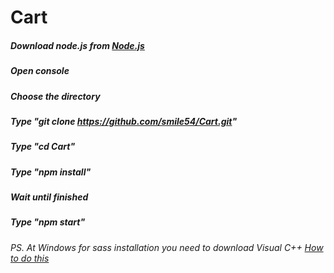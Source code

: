 # Cart
##### Download node.js from [Node.js](https://nodejs.org/dist/v8.9.2/node-v8.9.2-x64.msi)
##### Open console
##### Choose the directory
##### Type "git clone https://github.com/smile54/Cart.git"
##### Type "cd Cart"
##### Type "npm install"
##### Wait until finished
##### Type "npm start"
###### PS. At Windows for sass installation you need to download Visual C++ [How to do this](https://www.unifiedremote.com/tutorials/how-to-install-visual-c-redistributable)

